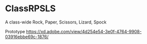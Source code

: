 # ClassRPSLS
A class-wide Rock, Paper, Scissors, Lizard, Spock

Prototype
https://xd.adobe.com/view/4d254e54-3e0f-4764-9908-03916ebbe69c-1876/

